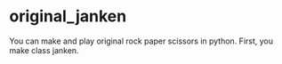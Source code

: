 # original_janken

You can make and play original rock paper scissors in python.
First, you make class janken. 
